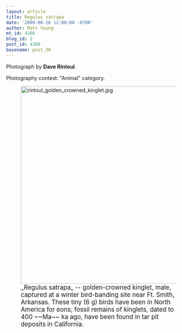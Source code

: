 ```yaml
---
layout: article
title: Regulus satrapa
date: '2009-08-26 12:00:00 -0700'
author: Matt Young
mt_id: 4386
blog_id: 2
post_id: 4386
basename: post_38
---
```

Photograph by **Dave Rintoul**.

Photography contest: "Animal"  category.



<figure>
<a href="http://en.wikipedia.org/wiki/Golden-crowned_Kinglet"><img src="http://pandasthumb.org/archives/2009/08/22/rintoul_golden_crowned_kinglet.jpg" alt="rintoul_golden_crowned_kinglet.jpg" width="600" height="537" /></a>
<figcaption markdown="span"><big>_Regulus satrapa_ -- golden-crowned kinglet, male, captured at a winter bird-banding site near Ft. Smith, Arkansas. These tiny (6 g) birds have been in North America for eons; fossil remains of  kinglets, dated to 400 ~~Ma~~ ka ago, have been found in tar pit deposits in California.</big>

</figcaption>
</figure>
